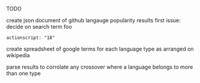 TODO

create json document of github langauge popularity results
	first issue: decide on search term
		foo

	actionscript: "18"

create spreadsheet of google terms for each language type as arranged on wikipedia

parse results to corrolate any crossover where a language belongs to more than one type